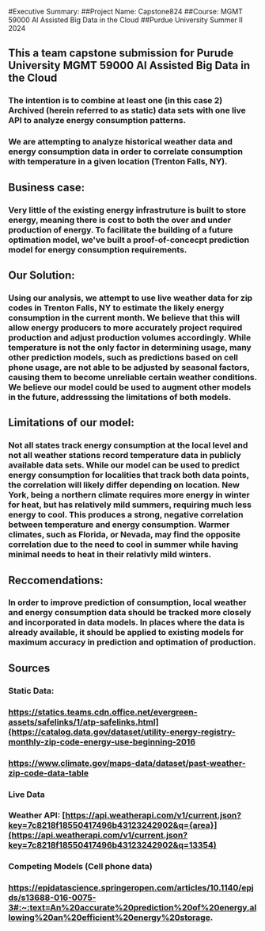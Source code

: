 #Executive Summary: 
##Project Name: Capstone824
##Course: MGMT 59000 AI Assisted Big Data in the Cloud
##Purdue University Summer II 2024

## This a team capstone submission for Purude University MGMT 59000 AI Assisted Big Data in the Cloud
### The intention is to combine at least one (in this case 2) Archived (herein referred to as static) data sets with one live API to analyze energy consumption patterns.

### We are attempting to analyze historical weather data and energy consumption data in order to correlate consumption with temperature in a given location (Trenton Falls, NY). 

## Business case:
### Very little of the existing energy infrastruture is built to store energy, meaning there is cost to both the over and under production of energy. To facilitate the building of a future optimation model, we've built a proof-of-concecpt prediction model for energy consumption requirements. 

## Our Solution:
### Using our analysis, we attempt to use live weather data for zip codes in Trenton Falls, NY to estimate the likely energy consumption in the current month. We believe that this will allow energy producers to more accurately project required production and adjust production volumes accordingly. While temperature is not the only factor in determining usage, many other prediction models, such as predictions based on cell phone usage, are not able to be adjusted by seasonal factors, causing them to become unreliable certain weather conditions. We believe our model could be used to augment other models in the future, addresssing the limitations of both models.

## Limitations of our model: 
### Not all states track energy consumption at the local level and not all weather stations record temperature data in publicly available data sets. While our model can be used to predict energy consumption for localities that track both data points, the correlation will likely differ depending on location. New York, being a northern climate requires more energy in winter for heat, but has relatively mild summers, requiring much less energy to cool. This produces a strong, negative correlation between temperature and energy consumption. Warmer climates, such as Florida, or Nevada, may find the opposite correlation due to the need to cool in summer while having minimal needs to heat in their relativly mild winters. 

## Reccomendations: 
### In order to improve prediction of consumption, local weather and energy consumption data should be tracked more closely and incorporated in data models. In places where the data is already available, it should be applied to existing models for maximum accuracy in prediction and optimation of production. 

## Sources
### Static Data:
### https://statics.teams.cdn.office.net/evergreen-assets/safelinks/1/atp-safelinks.html](https://catalog.data.gov/dataset/utility-energy-registry-monthly-zip-code-energy-use-beginning-2016
### https://www.climate.gov/maps-data/dataset/past-weather-zip-code-data-table

### Live Data
### Weather API: [https://api.weatherapi.com/v1/current.json?key=7c8218f18550417496b43123242902&q={area}](https://api.weatherapi.com/v1/current.json?key=7c8218f18550417496b43123242902&q=13354)

### Competing Models (Cell phone data)
### https://epjdatascience.springeropen.com/articles/10.1140/epjds/s13688-016-0075-3#:~:text=An%20accurate%20prediction%20of%20energy,allowing%20an%20efficient%20energy%20storage.
